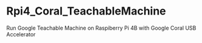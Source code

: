 # Rpi4_Coral_TeachableMachine
Run Google Teachable Machine on Raspiberry Pi 4B with Google Coral USB Accelerator
